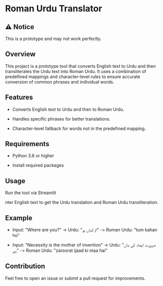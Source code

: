 # Roman Urdu Translator

## ⚠️ Notice 
This is a prototype and may not work perfectly.

## Overview
This project is a prototype tool that converts English text to Urdu and then transliterates the Urdu text into Roman Urdu. It uses a combination of predefined mappings and character-level rules to ensure accurate conversion of common phrases and individual words.

## Features
- Converts English text to Urdu and then to Roman Urdu.
+ Handles specific phrases for better translations.
* Character-level fallback for words not in the predefined mapping.

## Requirements 
- Python 3.6 or higher
+ Install required packages

## Usage 
Run the tool via Streamlit

nter English text to get the Urdu translation and Roman Urdu transliteration.

## Example 
- Input: "Where are you?" -> Urdu: "تم کہاں ہو" -> Roman Urdu: "tum kahan ho"
+ Input: "Necessity is the mother of invention" -> Urdu: "ضرورت ایجاد کی ماں ہے" -> Roman Urdu: "zaroorat ijaad ki maa hai"

## Contribution
Feel free to open an issue or submit a pull request for improvements.
